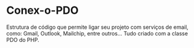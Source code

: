 # Conex-o-PDO
Estrutura de código que permite ligar seu projeto com serviços de email, como: Gmail, Outlook, Mailchip, entre outros... Tudo criado com a classe PDO do PHP.
